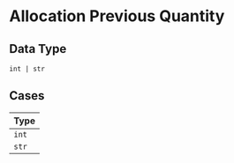
# Allocation Previous Quantity

## Data Type

`int | str`

## Cases

| Type |
|  --- |
| `int` |
| `str` |

